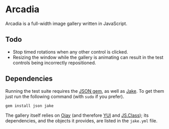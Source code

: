 Arcadia
=======

Arcadia is a full-width image gallery written in JavaScript.


Todo
----

* Stop timed rotations when any other control is clicked.
* Resizing the window while the gallery is animating can result in the test
  controls being incorrectly repositioned.


Dependencies
------------

Running the test suite requires the [JSON gem][json], as well as [Jake][jake].
To get them just run the following command (with `sudo` if you prefer).

    gem install json jake

The gallery itself relies on [Ojay][ojay] (and therefore [YUI][yui] and
[JS.Class][jsclass]); its dependencies, and the objects it provides, are listed
in the `jake.yml` file.


  [json]:     http://flori.github.com/json
  [jake]:     http://github.com/jcoglan/jake
  [ojay]:     http://ojay.othermedia.org
  [yui]:      http://developer.yahoo.com/yui/2/
  [jsclass]:  http://jsclass.jcoglan.com/
